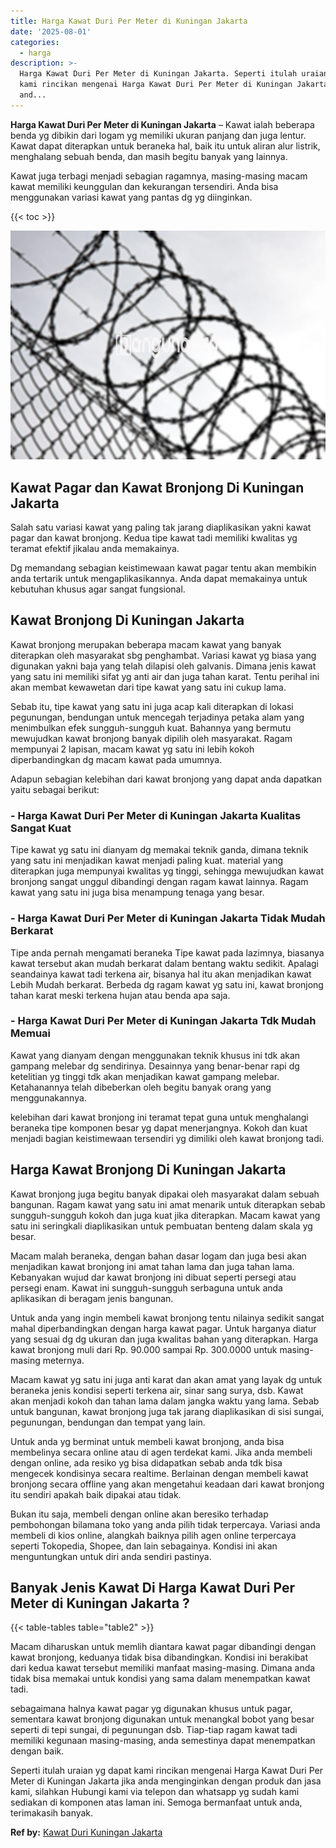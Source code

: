 ```yaml
---
title: Harga Kawat Duri Per Meter di Kuningan Jakarta
date: '2025-08-01'
categories:
  - harga
description: >-
  Harga Kawat Duri Per Meter di Kuningan Jakarta. Seperti itulah uraian yg dapat
  kami rincikan mengenai Harga Kawat Duri Per Meter di Kuningan Jakarta jika
  and...
---
```


**Harga Kawat Duri Per Meter di Kuningan Jakarta** – Kawat ialah beberapa benda yg dibikin dari logam yg memiliki ukuran panjang dan juga lentur. Kawat dapat diterapkan untuk beraneka hal, baik itu untuk aliran alur listrik, menghalang sebuah benda, dan masih begitu banyak yang lainnya.

Kawat juga terbagi menjadi sebagian ragamnya, masing-masing macam kawat memiliki keunggulan dan kekurangan tersendiri. Anda bisa menggunakan variasi kawat yang pantas dg yg diinginkan.

{{< toc >}}

![Harga Kawat Duri Per Meter di Kuningan Jakarta](/images/jual-kawat-murah39.png)

## Kawat Pagar dan Kawat Bronjong Di Kuningan Jakarta

Salah satu variasi kawat yang paling tak jarang diaplikasikan yakni kawat pagar dan kawat bronjong. Kedua tipe kawat tadi memiliki kwalitas yg teramat efektif jikalau anda memakainya.

Dg memandang sebagian keistimewaan kawat pagar tentu akan membikin anda tertarik untuk mengaplikasikannya. Anda dapat memakainya untuk kebutuhan khusus agar sangat fungsional.

## Kawat Bronjong Di Kuningan Jakarta

Kawat bronjong merupakan beberapa macam kawat yang banyak diterapkan oleh masyarakat sbg penghambat. Variasi kawat yg biasa yang digunakan yakni baja yang telah dilapisi oleh galvanis. Dimana jenis kawat yang satu ini memiliki sifat yg anti air dan juga tahan karat. Tentu perihal ini akan membat kewawetan dari tipe kawat yang satu ini cukup lama.

Sebab itu, tipe kawat yang satu ini juga acap kali diterapkan di lokasi pegunungan, bendungan untuk mencegah terjadinya petaka alam yang menimbulkan efek sungguh-sungguh kuat. Bahannya yang bermutu mewujudkan kawat bronjong banyak dipilih oleh masyarakat. Ragam mempunyai 2 lapisan, macam kawat yg satu ini lebih kokoh diperbandingkan dg macam kawat pada umumnya.

Adapun sebagian kelebihan dari kawat bronjong yang dapat anda dapatkan yaitu sebagai berikut:

### \- Harga Kawat Duri Per Meter di Kuningan Jakarta Kualitas Sangat Kuat

Tipe kawat yg satu ini dianyam dg memakai teknik ganda, dimana teknik yang satu ini menjadikan kawat menjadi paling kuat. material yang diterapkan juga mempunyai kwalitas yg tinggi, sehingga mewujudkan kawat bronjong sangat unggul dibandingi dengan ragam kawat lainnya. Ragam kawat yang satu ini juga bisa menampung tenaga yang besar.

### \- Harga Kawat Duri Per Meter di Kuningan Jakarta Tidak Mudah Berkarat

Tipe anda pernah mengamati beraneka Tipe kawat pada lazimnya, biasanya kawat tersebut akan mudah berkarat dalam bentang waktu sedikit. Apalagi seandainya kawat tadi terkena air, bisanya hal itu akan menjadikan kawat Lebih Mudah berkarat. Berbeda dg ragam kawat yg satu ini, kawat bronjong tahan karat meski terkena hujan atau benda apa saja.

### \- Harga Kawat Duri Per Meter di Kuningan Jakarta Tdk Mudah Memuai

Kawat yang dianyam dengan menggunakan teknik khusus ini tdk akan gampang melebar dg sendirinya. Desainnya yang benar-benar rapi dg ketelitian yg tinggi tdk akan menjadikan kawat gampang melebar. Ketahanannya telah dibeberkan oleh begitu banyak orang yang menggunakannya.

kelebihan dari kawat bronjong ini teramat tepat guna untuk menghalangi beraneka tipe komponen besar yg dapat menerjangnya. Kokoh dan kuat menjadi bagian keistimewaan tersendiri yg dimiliki oleh kawat bronjong tadi.

## Harga Kawat Bronjong Di Kuningan Jakarta

Kawat bronjong juga begitu banyak dipakai oleh masyarakat dalam sebuah bangunan. Ragam kawat yang satu ini amat menarik untuk diterapkan sebab sungguh-sungguh kokoh dan juga kuat jika diterapkan. Macam kawat yang satu ini seringkali diaplikasikan untuk pembuatan benteng dalam skala yg besar.

Macam malah beraneka, dengan bahan dasar logam dan juga besi akan menjadikan kawat bronjong ini amat tahan lama dan juga tahan lama. Kebanyakan wujud dar kawat bronjong ini dibuat seperti persegi atau persegi enam. Kawat ini sungguh-sungguh serbaguna untuk anda aplikasikan di beragam jenis bangunan.

Untuk anda yang ingin membeli kawat bronjong tentu nilainya sedikit sangat mahal diperbandingkan dengan harga kawat pagar. Untuk harganya diatur yang sesuai dg dg ukuran dan juga kwalitas bahan yang diterapkan. Harga kawat bronjong muli dari Rp. 90.000 sampai Rp. 300.0000 untuk masing-masing meternya.

Macam kawat yg satu ini juga anti karat dan akan amat yang layak dg untuk beraneka jenis kondisi seperti terkena air, sinar sang surya, dsb. Kawat akan menjadi kokoh dan tahan lama dalam jangka waktu yang lama. Sebab untuk bangunan, kawat bronjong juga tak jarang diaplikasikan di sisi sungai, pegunungan, bendungan dan tempat yang lain.

Untuk anda yg berminat untuk membeli kawat bronjong, anda bisa membelinya secara online atau di agen terdekat kami. Jika anda membeli dengan online, ada resiko yg bisa didapatkan sebab anda tdk bisa mengecek kondisinya secara realtime. Berlainan dengan membeli kawat bronjong secara offline yang akan mengetahui keadaan dari kawat bronjong itu sendiri apakah baik dipakai atau tidak.

Bukan itu saja, membeli dengan online akan beresiko terhadap pembohongan bilamana toko yang anda pilih tidak terpercaya. Variasi anda membeli di kios online, alangkah baiknya pilih agen online terpercaya seperti Tokopedia, Shopee, dan lain sebagainya. Kondisi ini akan menguntungkan untuk diri anda sendiri pastinya.

## Banyak Jenis Kawat Di Harga Kawat Duri Per Meter di Kuningan Jakarta ?

{{< table-tables table="table2" >}}

Macam diharuskan untuk memlih diantara kawat pagar dibandingi dengan kawat bronjong, keduanya tidak bisa dibandingkan. Kondisi ini berakibat dari kedua kawat tersebut memiliki manfaat masing-masing. Dimana anda tidak bisa memakai untuk kondisi yang sama dalam menempatkan kawat tadi.

sebagaimana halnya kawat pagar yg digunakan khusus untuk pagar, sementara kawat bronjong digunakan untuk menangkal bobot yang besar seperti di tepi sungai, di pegunungan dsb. Tiap-tiap ragam kawat tadi memiliki kegunaan masing-masing, anda semestinya dapat menempatkan dengan baik.

Seperti itulah uraian yg dapat kami rincikan mengenai Harga Kawat Duri Per Meter di Kuningan Jakarta jika anda menginginkan dengan produk dan jasa kami, silahkan Hubungi kami via telepon dan whatsapp yg sudah kami sediakan di komponen atas laman ini. Semoga bermanfaat untuk anda, terimakasih banyak.

**Ref by:** [Kawat Duri Kuningan Jakarta](https://id.wikipedia.org/wiki/Kawat)
